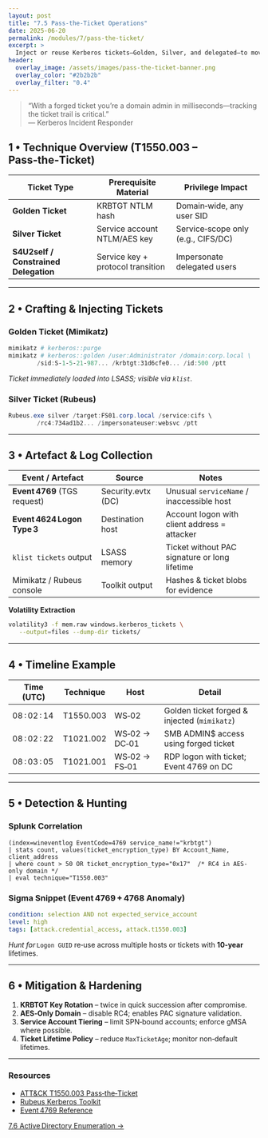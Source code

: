 ```yaml
---
layout: post
title: "7.5 Pass‑the‑Ticket Operations"
date: 2025-06-20
permalink: /modules/7/pass-the-ticket/
excerpt: >
  Inject or reuse Kerberos tickets—Golden, Silver, and delegated—to move laterally without clear‑text passwords. Collect ticket artefacts, event logs, and map to ATT&CK Credential Access (T1550.003).
header:
  overlay_image: /assets/images/pass-the-ticket-banner.png
  overlay_color: "#2b2b2b"
  overlay_filter: "0.4"
---
```


> “With a forged ticket you’re a domain admin in milliseconds—tracking the ticket trail is critical.”  
> — Kerberos Incident Responder

## 1 • Technique Overview (T1550.003 – Pass‑the‑Ticket)

| Ticket Type          | Prerequisite Material           | Privilege Impact            |
|----------------------|---------------------------------|-----------------------------|
| **Golden Ticket**    | KRBTGT NTLM hash                | Domain‑wide, any user SID   |
| **Silver Ticket**    | Service account NTLM/AES key    | Service‑scope only (e.g., CIFS/DC) |
| **S4U2self / Constrained Delegation** | Service key + protocol transition | Impersonate delegated users |

---

## 2 • Crafting & Injecting Tickets

### Golden Ticket (Mimikatz)
```powershell
mimikatz # kerberos::purge
mimikatz # kerberos::golden /user:Administrator /domain:corp.local \
        /sid:S‑1‑5‑21‑987... /krbtgt:31d6cfe0... /id:500 /ptt
```
*Ticket immediately loaded into LSASS; visible via `klist`.*

### Silver Ticket (Rubeus)
```powershell
Rubeus.exe silver /target:FS01.corp.local /service:cifs \
        /rc4:734ad1b2... /impersonateuser:websvc /ptt
```

---

## 3 • Artefact & Log Collection

| Event / Artefact                | Source                          | Notes                                        |
|---------------------------------|---------------------------------|----------------------------------------------|
| **Event 4769** (TGS request)    | Security.evtx (DC)              | Unusual `serviceName` / inaccessible host    |
| **Event 4624 Logon Type 3**     | Destination host                | Account logon with client address = attacker |
| `klist tickets` output          | LSASS memory                    | Ticket without PAC signature or long lifetime|
| Mimikatz / Rubeus console       | Toolkit output                  | Hashes & ticket blobs for evidence           |

**Volatility Extraction**
```bash
volatility3 -f mem.raw windows.kerberos_tickets \
   --output=files --dump-dir tickets/
```

---

## 4 • Timeline Example

| Time (UTC)      | Technique | Host      | Detail                                   |
|-----------------|-----------|-----------|------------------------------------------|
| 08 : 02 : 14    | T1550.003 | WS‑02     | Golden ticket forged & injected (`mimikatz`) |
| 08 : 02 : 22    | T1021.002 | WS‑02 → DC‑01 | SMB ADMIN$ access using forged ticket     |
| 08 : 03 : 05    | T1021.001 | WS‑02 → FS‑01 | RDP logon with ticket; Event 4769 on DC    |

---

## 5 • Detection & Hunting

### Splunk Correlation
```splunk
(index=wineventlog EventCode=4769 service_name!="krbtgt")
| stats count, values(ticket_encryption_type) BY Account_Name, client_address
| where count > 50 OR ticket_encryption_type="0x17"  /* RC4 in AES-only domain */
| eval technique="T1550.003"
```

### Sigma Snippet (Event 4769 + 4768 Anomaly)
```yaml
condition: selection AND not expected_service_account
level: high
tags: [attack.credential_access, attack.t1550.003]
```

*Hunt for* `Logon GUID` re‑use across multiple hosts or tickets with **10‑year** lifetimes.

---

## 6 • Mitigation & Hardening

1. **KRBTGT Key Rotation** – twice in quick succession after compromise.  
2. **AES‑Only Domain** – disable RC4; enables PAC signature validation.  
3. **Service Account Tiering** – limit SPN‑bound accounts; enforce gMSA where possible.  
4. **Ticket Lifetime Policy** – reduce `MaxTicketAge`; monitor non‑default lifetimes.

---

<div class="post-resources container">
  <h3>Resources</h3>
  <ul>
    <li><a href="https://attack.mitre.org/techniques/T1550/003/" target="_blank">ATT&CK T1550.003 Pass‑the‑Ticket</a></li>
    <li><a href="https://github.com/GhostPack/Rubeus" target="_blank">Rubeus Kerberos Toolkit</a></li>
    <li><a href="https://learn.microsoft.com/windows/security/threat-protection/auditing/event-4769" target="_blank">Event 4769 Reference</a></li>
  </ul>
</div>

<a href="{{ site.baseurl }}/modules/7/ad-enumeration/" class="next-link">7.6 Active Directory Enumeration →</a>